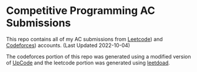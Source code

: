 # Competitive Programming AC Submissions

This repo contains all of my AC submissions from [Leetcode](https://leetcode.com/simon7426/)) and [Codeforces](https://codeforces.com/submissions/Simon7426)) accounts. (Last Updated 2022-10-04)

The codeforces portion of this repo was generated using a modified version of [UpCode](https://github.com/crapthecoder/UpCode) and the leetcode portion was generated using [leetdoad](https://github.com/jiachengxu/leetdoad).
